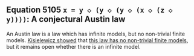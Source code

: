 ## Equation 5105 `x = y ◇ (y ◇ (y ◇ (x ◇ (z ◇ y))))`: A conjectural Austin law
An Austin law is a law which has infinite models, but no non-trivial finite models. [Kisielewicz showed](https://teorth.github.io/equational_theories/blueprint/sect0001.html#Kisielewicz2) that [this law has no non-trivial finite models](https://teorth.github.io/equational_theories/blueprint/infinite-model-chapter.html#5105-nontrivial), but it remains open whether there is an infinite model.
